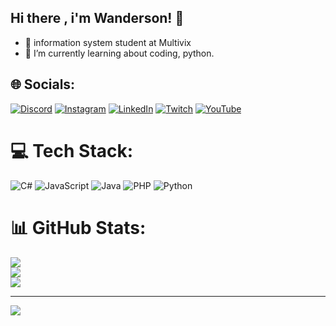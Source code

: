 ## Hi there , i'm Wanderson! 👋

- 🧠 information system student at Multivix<br/>
- 🌱 I’m currently learning about coding, python.<br/>


## 🌐 Socials:
[![Discord](https://img.shields.io/badge/Discord-%237289DA.svg?logo=discord&logoColor=white)](https://discord.gg/https://discord.gg/TfJQTF3s2s) [![Instagram](https://img.shields.io/badge/Instagram-%23E4405F.svg?logo=Instagram&logoColor=white)](https://instagram.com/https://www.instagram.com/wanderson_s.xavier/) [![LinkedIn](https://img.shields.io/badge/LinkedIn-%230077B5.svg?logo=linkedin&logoColor=white)](https://linkedin.com/in/https://www.linkedin.com/in/wandersonxavier-dev/) [![Twitch](https://img.shields.io/badge/Twitch-%239146FF.svg?logo=Twitch&logoColor=white)](https://twitch.tv/https://www.twitch.tv/blackbeardwsx) [![YouTube](https://img.shields.io/badge/YouTube-%23FF0000.svg?logo=YouTube&logoColor=white)](https://youtube.com/@https://www.youtube.com/@blackbeardwsx8276) 

# 💻 Tech Stack:
![C#](https://img.shields.io/badge/c%23-%23239120.svg?style=plastic&logo=csharp&logoColor=white) ![JavaScript](https://img.shields.io/badge/javascript-%23323330.svg?style=plastic&logo=javascript&logoColor=%23F7DF1E) ![Java](https://img.shields.io/badge/java-%23ED8B00.svg?style=plastic&logo=openjdk&logoColor=white) ![PHP](https://img.shields.io/badge/php-%23777BB4.svg?style=plastic&logo=php&logoColor=white) ![Python](https://img.shields.io/badge/python-3670A0?style=plastic&logo=python&logoColor=ffdd54)
# 📊 GitHub Stats:
![](https://github-readme-stats.vercel.app/api?username=Blackbeardwsx&theme=merko&hide_border=false&include_all_commits=false&count_private=false)<br/>
![](https://nirzak-streak-stats.vercel.app/?user=Blackbeardwsx&theme=merko&hide_border=false)<br/>
![](https://github-readme-stats.vercel.app/api/top-langs/?username=Blackbeardwsx&theme=merko&hide_border=false&include_all_commits=false&count_private=false&layout=compact)

---
[![](https://visitcount.itsvg.in/api?id=Blackbeardwsx&icon=0&color=11)](https://visitcount.itsvg.in)

<!-- Proudly created with GPRM ( https://gprm.itsvg.in ) -->
